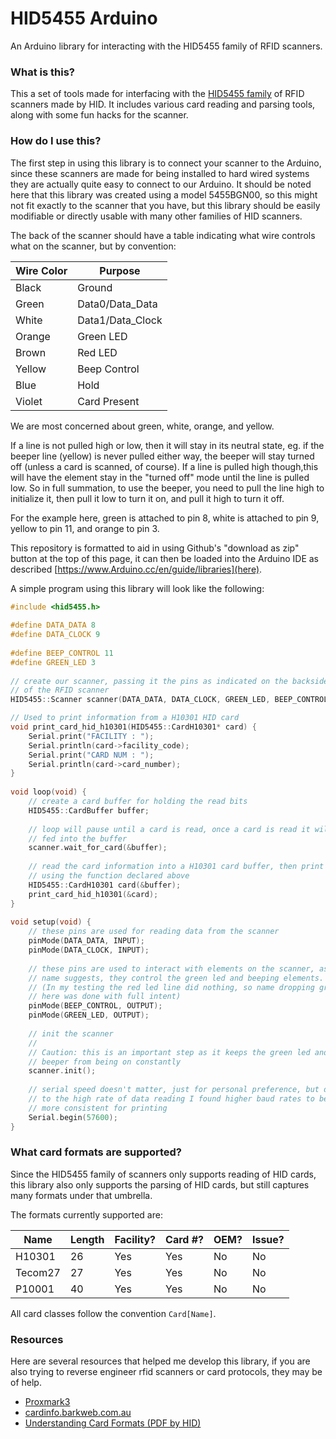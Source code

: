 # HID5455 Arduino
 
An Arduino library for interacting with the HID5455 family of RFID scanners.
 
### What is this?
 
This a set of tools made for interfacing with the [HID5455 family](https://www.hidglobal.com/products/readers/hid-proximity/5455) of RFID scanners made by HID. It includes various card reading and parsing tools, along with some fun hacks for the scanner. 
 
### How do I use this?
 
The first step in using this library is to connect your scanner to the Arduino, since these scanners are made for being installed to hard wired systems they are actually quite easy to connect to our Arduino. It should be noted here that this library was created using a model 5455BGN00, so this might not fit exactly to the scanner that you have, but this library should be easily modifiable or directly usable with many other families of HID scanners. 
 
The back of the scanner should have a table indicating what wire controls what on the scanner, but by convention:
 
| Wire Color | Purpose          |
| ---------- | ---------------- | 
| Black      | Ground           |
| Green      | Data0/Data_Data  |
| White      | Data1/Data_Clock | 
| Orange     | Green LED        |
| Brown      | Red LED          |
| Yellow     | Beep Control     | 
| Blue       | Hold             |
| Violet     | Card Present     | 
 
We are most concerned about green, white, orange, and yellow. 
 
If a line is not pulled high or low, then it will stay in its neutral state, eg. if the beeper line (yellow) is never pulled either way, the beeper will stay turned off (unless a card is scanned, of course). If a line is pulled high though,this will have the element stay in the "turned off" mode until the line is pulled low. So in full summation, to use the beeper, you need to pull the line high to initialize it, then pull it low to turn it on, and pull it high to turn it off.
 
For the example here, green is attached to pin 8, white is attached to pin 9, yellow to pin 11, and orange to pin 3.
 
This repository is formatted to aid in using Github's "download as zip" button at the top of this page, it can then be loaded into the Arduino IDE as described [https://www.Arduino.cc/en/guide/libraries](here).
 
A simple program using this library will look like the following:
 
```cpp
#include <hid5455.h>
 
#define DATA_DATA 8
#define DATA_CLOCK 9
 
#define BEEP_CONTROL 11
#define GREEN_LED 3
 
// create our scanner, passing it the pins as indicated on the backside
// of the RFID scanner
HID5455::Scanner scanner(DATA_DATA, DATA_CLOCK, GREEN_LED, BEEP_CONTROL);

// Used to print information from a H10301 HID card
void print_card_hid_h10301(HID5455::CardH10301* card) {
    Serial.print("FACILITY : ");
    Serial.println(card->facility_code);
    Serial.print("CARD NUM : ");
    Serial.println(card->card_number);
}
 
void loop(void) {
    // create a card buffer for holding the read bits
    HID5455::CardBuffer buffer;
 
    // loop will pause until a card is read, once a card is read it will be 
    // fed into the buffer
    scanner.wait_for_card(&buffer);
    
    // read the card information into a H10301 card buffer, then print
    // using the function declared above
    HID5455::CardH10301 card(&buffer);
    print_card_hid_h10301(&card);
}
 
void setup(void) {
    // these pins are used for reading data from the scanner
    pinMode(DATA_DATA, INPUT);
    pinMode(DATA_CLOCK, INPUT);
 
    // these pins are used to interact with elements on the scanner, as their
    // name suggests, they control the green led and beeping elements. 
    // (In my testing the red led line did nothing, so name dropping green
    // here was done with full intent)
    pinMode(BEEP_CONTROL, OUTPUT);
    pinMode(GREEN_LED, OUTPUT);
 
    // init the scanner
    // 
    // Caution: this is an important step as it keeps the green led and 
    // beeper from being on constantly
    scanner.init();
 
    // serial speed doesn't matter, just for personal preference, but due 
    // to the high rate of data reading I found higher baud rates to be
    // more consistent for printing
    Serial.begin(57600);
}
```
 
### What card formats are supported?
 
Since the HID5455 family of scanners only supports reading of HID cards, this library also only supports the parsing of HID cards, but still captures many formats under that umbrella. 
 
The formats currently supported are:
 
| Name     | Length      | Facility? | Card #? | OEM? | Issue? |
| -------- | ----------- | --------- | ------- | ---- | ------ |
| H10301   | 26          | Yes       | Yes     | No   | No     |
| Tecom27  | 27          | Yes       | Yes     | No   | No     |
| P10001   | 40          | Yes       | Yes     | No   | No     |
 
All card classes follow the convention `Card[Name]`.
 
### Resources
 
Here are several resources that helped me develop this library, if you are also trying to reverse engineer rfid scanners or card protocols, they may be of help.
 
 * [Proxmark3](https://github.com/Proxmark/proxmark3)
 * [cardinfo.barkweb.com.au](https://cardinfo.barkweb.com.au/)
 * [Understanding Card Formats (PDF by HID)](https://www.hidglobal.com/sites/default/files/hid-understanding_card_data_formats-wp-en.pdf)


